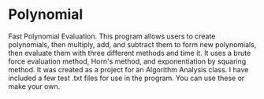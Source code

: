 # Polynomial
Fast Polynomial Evaluation.
This program allows users to create polynomials, then multiply, add, and subtract them to form new polynomials, then evaluate them with three different methods and time it. It uses a brute force evaluation method, Horn's method, and exponentiation by squaring method. 
It was created as a project for an Algorithm Analysis class. 
I have included a few test .txt files for use in the program. You can use these or make your own.
